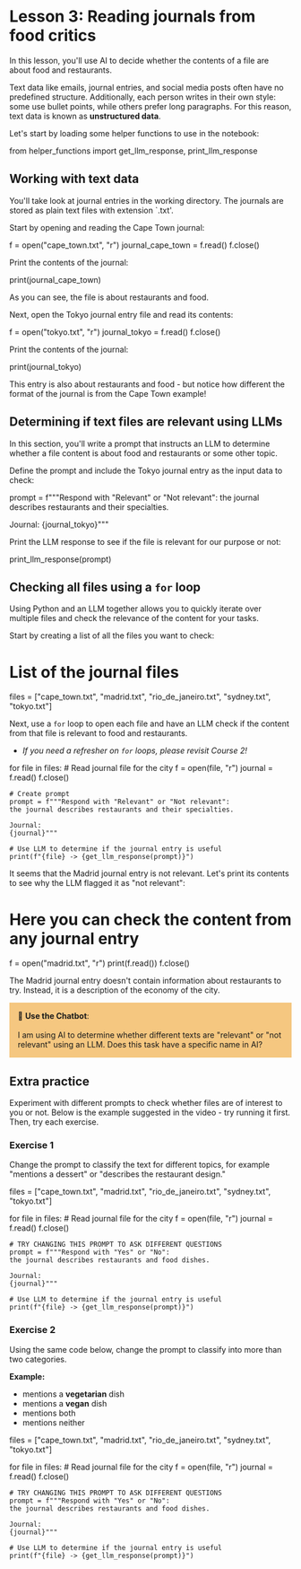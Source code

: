 # Lesson 3: Reading journals from food critics

In this lesson, you'll use AI to decide whether the contents of a file are about food and restaurants.

Text data like emails, journal entries, and social media posts often have no predefined structure. Additionally, each person writes in their own style: some use bullet points, while others prefer long paragraphs. For this reason, text data is known as **unstructured data**. 

Let's start by loading some helper functions to use in the notebook:

from helper_functions import get_llm_response, print_llm_response

## Working with text data

You'll take look at journal entries in the working directory. The journals are stored as plain text files with extension `.txt'.

Start by opening and reading the Cape Town journal:

f = open("cape_town.txt", "r")
journal_cape_town = f.read()
f.close()

Print the contents of the journal:

print(journal_cape_town)

As you can see, the file is about restaurants and food.

Next, open the Tokyo journal entry file and read its contents:

f = open("tokyo.txt", "r")
journal_tokyo = f.read() 
f.close()

Print the contents of the journal:

print(journal_tokyo)

This entry is also about restaurants and food - but notice how different the format of the journal is from the Cape Town example!

## Determining if text files are relevant using LLMs

In this section, you'll write a prompt that instructs an LLM to determine whether a file content is about food and restaurants or some other topic. 

Define the prompt and include the Tokyo journal entry as the input data to check:

prompt = f"""Respond with "Relevant" or "Not relevant": 
the journal describes restaurants and their specialties. 

Journal:
{journal_tokyo}"""

Print the LLM response to see if the file is relevant for our purpose or not:

print_llm_response(prompt)

## Checking all files using a `for` loop

Using Python and an LLM together allows you to quickly iterate over multiple files and check the relevance of the content for your tasks.

Start by creating a list of all the files you want to check:

# List of the journal files
files = ["cape_town.txt", "madrid.txt", "rio_de_janeiro.txt", "sydney.txt", "tokyo.txt"]

Next, use a `for` loop to open each file and have an LLM check if the content from that file is relevant to food and restaurants.
* *If you need a refresher on `for` loops, please revisit Course 2!*

for file in files:
    # Read journal file for the city
    f = open(file, "r")
    journal = f.read()
    f.close()

    # Create prompt
    prompt = f"""Respond with "Relevant" or "Not relevant": 
    the journal describes restaurants and their specialties. 

    Journal:
    {journal}"""

    # Use LLM to determine if the journal entry is useful
    print(f"{file} -> {get_llm_response(prompt)}")

It seems that the Madrid journal entry is not relevant. Let's print its contents to see why the LLM flagged it as "not relevant":

# Here you can check the content from any journal entry
f = open("madrid.txt", "r") 
print(f.read()) 
f.close()

The Madrid journal entry doesn't contain information about restaurants to try. Instead, it is a description of the economy of the city.

<p style="background-color:#F5C780; padding:15px"> 🤖 <b>Use the Chatbot</b>:
    <br><br>
    I am using AI to determine whether different texts are "relevant" or "not relevant" using an LLM. Does this task have a specific name in AI?
</p>

## Extra practice

Experiment with different prompts to check whether files are of interest to you or not. Below is the example suggested in the video - try running it first. Then, try each exercise.

### Exercise 1

Change the prompt to classify the text for different topics, for example "mentions a dessert" or "describes the restaurant design."

files = ["cape_town.txt", "madrid.txt", "rio_de_janeiro.txt", 
         "sydney.txt", "tokyo.txt"]

for file in files:
    # Read journal file for the city
    f = open(file, "r")
    journal = f.read()
    f.close()

    # TRY CHANGING THIS PROMPT TO ASK DIFFERENT QUESTIONS
    prompt = f"""Respond with "Yes" or "No": 
    the journal describes restaurants and food dishes. 

    Journal:
    {journal}"""

    # Use LLM to determine if the journal entry is useful
    print(f"{file} -> {get_llm_response(prompt)}")

### Exercise 2

Using the same code below, change the prompt to classify into more than two categories.

**Example:**
- mentions a **vegetarian** dish
- mentions a **vegan** dish
- mentions both
- mentions neither

files = ["cape_town.txt", "madrid.txt", "rio_de_janeiro.txt", 
         "sydney.txt", "tokyo.txt"]

for file in files:
    # Read journal file for the city
    f = open(file, "r")
    journal = f.read()
    f.close()

    # TRY CHANGING THIS PROMPT TO ASK DIFFERENT QUESTIONS
    prompt = f"""Respond with "Yes" or "No": 
    the journal describes restaurants and food dishes. 

    Journal:
    {journal}"""

    # Use LLM to determine if the journal entry is useful
    print(f"{file} -> {get_llm_response(prompt)}")